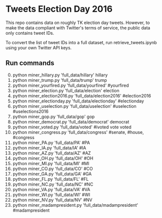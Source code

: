 # Tweets Election Day 2016

This repo contains data on roughly TK election day tweets. However, to make the data compliant with Twitter's terms of service, the public data only contains tweet IDs.

To convert the list of tweet IDs into a full dataset, run retrieve_tweets.ipynb using your own Twitter API keys.

## Run commands

0. python miner_hillary.py 'full_data/hillary' hillary
1. python miner_trump.py 'full_data/trump' trump
2. python miner_yourfired.py 'full_data/yourfired' \#yourfired
3. python miner_election.py 'full_data/election' election
4. python miner_election2016.py 'full_data/election2016' \#election2016
5. python miner_electionday.py 'full_data/electionday' \#electionday
6. python miner_uselection.py 'full_data/uselection' \#uselection \#uselections2016
7. python miner_gop.py 'full_data/gop' gop
8. python miner_democrat.py 'full_data/democrat' democrat
9. python miner_voted.py 'full_data/voted' \#ivoted vote voted
10. python miner_congress.py 'full_data/congress' \#senate, \#house, \#congress
11. python miner_PA.py 'full_data/PA' \#PA
12. python miner_IA.py 'full_data/IA' \#IA
13. python miner_AZ.py 'full_data/AZ' \#AZ
14. python miner_OH.py 'full_data/OH' \#OH
15. python miner_MI.py 'full_data/MI' \#MI
16. python miner_CO.py 'full_data/CO' \#CO
17. python miner_GA.py 'full_data/GA' \#GA
18. python miner_FL.py 'full_data/FL' \#FL
19. python miner_NC.py 'full_data/NC' \#NC
20. python miner_VA.py 'full_data/VA' \#VA
21. python miner_WI.py 'full_data/WI' \#WI
22. python miner_NV.py 'full_data/NV' \#NV
23. python miner_madampresident.py 'full_data/madampresident' \#madampresident
